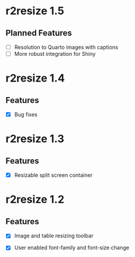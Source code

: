 # r2resize 1.5

## Planned Features

  - [ ] Resolution to Quarto images with captions
  - [ ] More robust integration for Shiny
  
# r2resize 1.4

## Features

  - [x] Bug fixes
  
# r2resize 1.3

## Features

  - [x] Resizable split screen container

# r2resize 1.2

## Features

  - [x] Image and table resizing toolbar
  
  - [x] User enabled font-family and font-size change
